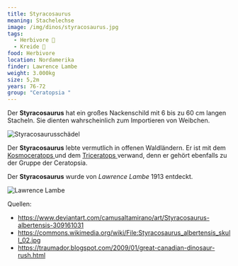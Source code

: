 ```yaml
---
title: Styracosaurus
meaning: Stachelechse
image: /img/dinos/styracosaurus.jpg
tags:
  - Herbivore 🌿
  - Kreide 🦴
food: Herbivore
location: Nordamerika
finder: Lawrence Lambe
weight: 3.000kg
size: 5,2m
years: 76-72
group: "Ceratopsia "
---
```

Der **Styracosaurus** hat ein großes Nackenschild mit 6 bis zu 60 cm langen Stacheln. Sie dienten wahrscheinlich zum Importieren von Weibchen.

![Styracosaurusschädel](/img/dinos/styracosaurus-schädel.jpg)

Der **Styracosaurus** lebte vermutlich in offenen Waldländern. Er ist mit dem [Kosmoceratops ](https://dino-fakten.de/dinos/kosmoceratops/)und dem [Triceratops ](https://dino-fakten.de/dinos/triceratops/) verwand, denn er gehört ebenfalls zu der Gruppe der Ceratopsia.

Der **Styracosaurus** wurde von *Lawrence Lambe* 1913 entdeckt.

![Lawrence Lambe](/img/dinos/lawrence-lambe.jfif)

[](https://dino-fakten.de/dinos/triceratops/)

Quellen:

* <https://www.deviantart.com/camusaltamirano/art/Styracosaurus-albertensis-309161031>
* <https://commons.wikimedia.org/wiki/File:Styracosaurus_albertensis_skull_02.jpg>
* <https://traumador.blogspot.com/2009/01/great-canadian-dinosaur-rush.html>